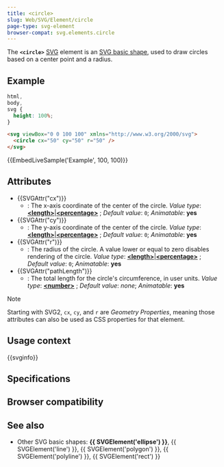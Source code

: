 ```yaml
---
title: <circle>
slug: Web/SVG/Element/circle
page-type: svg-element
browser-compat: svg.elements.circle
---
```




The **`<circle>`** [SVG](/Web/SVG) element is an [SVG basic shape](/Web/SVG/Tutorial/Basic_Shapes), used to draw circles based on a center point and a radius.

## Example

```css hidden
html,
body,
svg {
  height: 100%;
}
```

```html
<svg viewBox="0 0 100 100" xmlns="http://www.w3.org/2000/svg">
  <circle cx="50" cy="50" r="50" />
</svg>
```

{{EmbedLiveSample('Example', 100, 100)}}

## Attributes

- {{SVGAttr("cx")}}
  - : The x-axis coordinate of the center of the circle.
    _Value type_: **[\<length>](/Web/SVG/Content_type#length)**|**[\<percentage>](/Web/SVG/Content_type#percentage)** ; _Default value_: `0`; _Animatable_: **yes**
- {{SVGAttr("cy")}}
  - : The y-axis coordinate of the center of the circle.
    _Value type_: **[\<length>](/Web/SVG/Content_type#length)**|**[\<percentage>](/Web/SVG/Content_type#percentage)** ; _Default value_: `0`; _Animatable_: **yes**
- {{SVGAttr("r")}}
  - : The radius of the circle. A value lower or equal to zero disables rendering of the circle.
    _Value type_: **[\<length>](/Web/SVG/Content_type#length)**|**[\<percentage>](/Web/SVG/Content_type#percentage)** ; _Default value_: `0`; _Animatable_: **yes**
- {{SVGAttr("pathLength")}}
  - : The total length for the circle's circumference, in user units.
    _Value type_: [**\<number>**](/Web/SVG/Content_type#number) ; _Default value_: _none_; _Animatable_: **yes**

> [!NOTE]
> Starting with SVG2, `cx`, `cy`, and `r` are _Geometry Properties_, meaning those attributes can also be used as CSS properties for that element.

## Usage context

{{svginfo}}

## Specifications



## Browser compatibility



## See also

- Other SVG basic shapes: **{{ SVGElement('ellipse') }}**, {{ SVGElement('line') }}, {{ SVGElement('polygon') }}, {{ SVGElement('polyline') }}, {{ SVGElement('rect') }}

